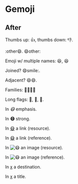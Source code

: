 # Gemoji

## After

Thumbs up: 👍, thumbs down: 👎.

:other😄. 😄other:

Emoji w/ multiple names: 😆, 😆

Joined?  😄smile:.

Adjacent?  😄😄.

Families: 👨‍👨‍👦‍👦

Long flags: 🏴󠁧󠁢󠁷󠁬󠁳󠁿, 🏴󠁧󠁢󠁳󠁣󠁴󠁿, 🏴󠁧󠁢󠁥󠁮󠁧󠁿.

In *😷* emphasis.

In **😷** strong.

In [😷](#) a link (resource).

In [😷][x] a link (reference).

In ![:mask:](#) an image (resource).

In ![:mask:][x] an image (reference).

In [x](https://:mask:) a destination.

In [x](x ":mask:") a title.

```:mask: in the info
```

```in the :mask: meta
```

[x]: #
